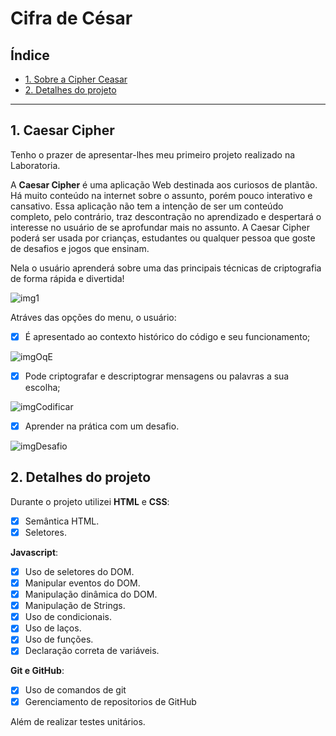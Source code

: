 # Cifra de César

## Índice

* [1. Sobre a Cipher Ceasar](#1-ceasar-cipher)
* [2. Detalhes do projeto](#2-detalhes-do-projeto)

***

## 1. Caesar Cipher

Tenho o prazer de apresentar-lhes meu primeiro projeto realizado na Laboratoria.

A **Caesar Cipher** é uma aplicação Web destinada aos curiosos de plantão.
Há muito conteúdo na internet sobre o assunto, porém pouco interativo e cansativo. 
Essa aplicação não tem a intenção de ser um conteúdo completo, pelo contrário, traz descontração no aprendizado e despertará o interesse no usuário de se aprofundar mais no assunto. 
A Caesar Cipher poderá ser usada por crianças, estudantes ou qualquer pessoa que goste de desafios e jogos que ensinam.

Nela o usuário aprenderá sobre uma das principais técnicas de criptografia de forma rápida e divertida!

![img1](https://user-images.githubusercontent.com/71895567/98428089-a750f180-207e-11eb-82a3-122f5aadc504.png)

Atráves das opções do menu, o usuário:

 - [x] É apresentado ao contexto histórico do código e seu funcionamento;

 ![imgOqE](https://user-images.githubusercontent.com/71895567/98428186-129ac380-207f-11eb-9340-12ea7c59ec01.png)

 - [x] Pode criptografar e descriptograr mensagens ou palavras a sua escolha;

 ![imgCodificar](https://user-images.githubusercontent.com/71895567/98428363-e469b380-207f-11eb-8b03-8a6a29910664.png)

 - [x] Aprender na prática com um desafio.

 ![imgDesafio](https://user-images.githubusercontent.com/71895567/98428406-1e3aba00-2080-11eb-8613-7eabc70581f4.png)


## 2. Detalhes do projeto

 Durante o projeto utilizei **HTML** e **CSS**:
 - [x] Semântica HTML.
 - [x] Seletores.

 **Javascript**:
 - [x] Uso de seletores do DOM.
 - [x] Manipular eventos do DOM.
 - [x] Manipulação dinâmica do DOM.
 - [x] Manipulação de Strings.
 - [x] Uso de condicionais.
 - [x] Uso de laços.
 - [x] Uso de funções.
 - [x] Declaração correta de variáveis.

 **Git e GitHub**:

 - [x] Uso de comandos de git
 - [x] Gerenciamento de repositorios de GitHub

Além de realizar testes unitários.



